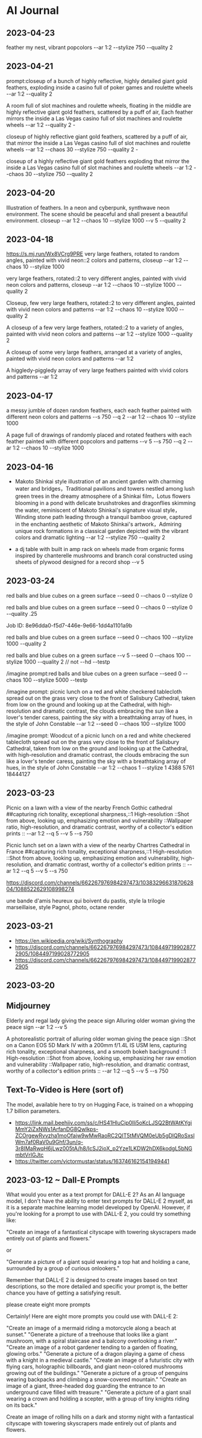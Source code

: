 # AI Journal

## 2023-04-23

feather my nest, vibrant popcolors --ar 1:2 --stylize 750 --quality 2

## 2023-04-21

prompt:closeup of a bunch of highly reflective, highly detailed giant gold feathers, exploding inside a casino full of poker games and roulette wheels --ar 1:2 --quality 2

A room full of slot machines and roulette wheels, floating in the middle are highly reflective giant gold feathers, scattered by a puff of air, Each feather mirrors the inside a Las Vegas casino full of slot machines and roulette wheels --ar 1:2 --quality 2 -


closeup of highly reflective giant gold feathers, scattered by a puff of air, that mirror the inside a Las Vegas casino full of slot machines and roulette wheels --ar 1:2 --chaos 30 --stylize 750 --quality 2 -

closeup of a highly reflective giant gold feathers exploding that mirror the inside a Las Vegas casino full of slot machines and roulette wheels --ar 1:2 --chaos 30 --stylize 750 --quality 2
## 2023-04-20

Illustration of feathers. In a neon and cyberpunk, synthwave neon environment. The scene should be peaceful and shall present a beautiful environment. closeup --ar 1:2 --chaos 10 --stylize 1000 --v 5 --quality 2

## 2023-04-18

https://s.mj.run/Wx8VCrg9PRE very large feathers, rotated to random angles, painted with vivid neon::2 colors and patterns, closeup --ar 1:2 --chaos 10 --stylize 1000


very large feathers, rotated::2 to very different angles, painted with vivid neon colors and patterns, closeup --ar 1:2 --chaos 10 --stylize 1000 --quality 2

Closeup, few very large feathers, rotated::2 to very different angles, painted with vivid neon colors and patterns --ar 1:2 --chaos 10 --stylize 1000 --quality 2


A closeup of a few very large feathers, rotated::2 to a variety of angles, painted with vivid neon colors and patterns --ar 1:2 --stylize 1000 --quality 2

A closeup of some very large feathers, arranged at a variety of angles, painted with vivid neon colors and patterns --ar 1:2

A higgledy-piggledy array of very large feathers painted with vivid colors and patterns --ar 1:2


## 2023-04-17

a messy jumble of dozen random feathers, each each feather painted with different neon colors and patterns --s 750 --q 2 --ar 1:2 --chaos 10 --stylize 1000

A page full of drawings of randomly placed and rotated feathers with each feather painted with different popcolors and patterns --v 5 --s 750 --q 2 --ar 1:2 --chaos 10 --stylize 1000

## 2023-04-16

* Makoto Shinkai style illustration of an ancient garden with charming water and bridges，Traditional pavilions and towers nestled among lush green trees in the dreamy atmosphere of a Shinkai film，Lotus flowers blooming in a pond with delicate brushstrokes and dragonflies skimming the water, reminiscent of Makoto Shinkai's signature visual style，Winding stone path leading through a tranquil bamboo grove, captured in the enchanting aesthetic of Makoto Shinkai's artwork，Admiring unique rock formations in a classical garden depicted with the vibrant colors and dramatic lighting --ar 1:2 --stylize 750 --quality 2

* a dj table with built in amp rack on wheels made from organic forms inspired by chanterelle mushrooms and branch coral constructed using sheets of plywood designed for a record shop --v 5


## 2023-03-24

red balls and blue cubes on a green surface --seed 0 --chaos 0 --stylize 0

red balls and blue cubes on a green surface --seed 0 --chaos 0 --stylize 0 --quality .25

Job ID: 8e96dda0-f5d7-446e-9e66-1dd4a1101a9b

red balls and blue cubes on a green surface --seed 0 --chaos 100 --stylize 1000 --quality 2

red balls and blue cubes on a green surface --v 5 --seed 0 --chaos 100 --stylize 1000 --quality 2 // not  --hd --testp

/imagine prompt:red balls and blue cubes on a green surface  --seed 0 --chaos 100 --stylize 5000 --testp

/imagine prompt: picnic lunch on a red and white checkered tablecloth spread out on the grass very close to the front of Salisbury Cathedral, taken from low on the ground and looking up at the Cathedral, with high-resolution and dramatic contrast, the clouds embracing the sun like a lover's tender caress, painting the sky with a breathtaking array of hues, in the style of John Constable --ar 1:2 --seed 0 --chaos 100 --stylize 1000

/imagine prompt: Woodcut of a picnic lunch on a red and white checkered tablecloth spread out on the grass very close to the front of Salisbury Cathedral, taken from low on the ground and looking up at the Cathedral, with high-resolution and dramatic contrast, the clouds embracing the sun like a lover's tender caress, painting the sky with a breathtaking array of hues, in the style of John Constable --ar 1:2 --chaos 1 --stylize 1
4388 5761 18444127

## 2023-03-23

Picnic on a lawn with a view of the nearby French Gothic cathedral ##capturing rich tonality, exceptional sharpness,::1 High-resolution ::Shot from above, looking up, emphasizing emotion and vulnerability ::Wallpaper ratio, high-resolution, and dramatic contrast, worthy of a collector's edition prints :: --ar 1:2 --q 5 --v 5 --s 750

Picnic lunch set on a lawn with a view of the nearby Chartres Cathedral in France ##capturing rich tonality, exceptional sharpness,::1 High-resolution ::Shot from above, looking up, emphasizing emotion and vulnerability, high-resolution, and dramatic contrast, worthy of a collector's edition prints :: --ar 1:2 --q 5 --v 5 --s 750

https://discord.com/channels/662267976984297473/1038329663187062804/1088522629108998274


une bande d'amis heureux qui boivent du pastis, style la trilogie marseillaise, style Pagnol, photo, octane render


## 2023-03-21

* https://en.wikipedia.org/wiki/Synthography
* https://discord.com/channels/662267976984297473/1084497199028772905/1084497199028772905
* https://discord.com/channels/662267976984297473/1084497199028772905

## 2023-03-20

## Midjourney

Elderly and regal lady giving the peace sign
Alluring older woman giving the peace sign --ar 1:2 --v 5

A photorealistic portrait of alluring older woman giving the peace sign  ::Shot on a Canon EOS 5D Mark IV with a 200mm f/1.4L IS USM lens, capturing rich tonality, exceptional sharpness, and a smooth bokeh background ::1 High-resolution ::Shot from above, looking up, emphasizing her raw emotion and vulnerability ::Wallpaper ratio, high-resolution, and dramatic contrast, worthy of a collector's edition prints :: --ar 1:2 --q 5 --v 5 --s 750

## Text-To-Video is Here (sort of)

The model, available here to try on Hugging Face, is trained on a whopping 1.7 billion parameters.
* https://link.mail.beehiiv.com/ss/c/HS41HluCip0lli5oKcLJSQ2BtWAtKYgiMmY2iZxNWs1ArfanDG8QwIkps-ZCOrgewRvvzha1moOfajw9wMwRaoRC2QIT5tMVQM0eUb5gDlQRoSxslWm7af0RaV0u9Ghf/3un/q-3r8IMaRwqH6jLwz005tA/h8/IcSJ2ioX_p2Yze1LKDW2hDX6kodgL5bNGmbtVrIGJtc
* https://twitter.com/victormustar/status/1637461621541949441


## 2023-03-12 ~ Dall-E Prompts

What would you enter as a text prompt for DALL-E 2?
As an AI language model, I don't have the ability to enter text prompts for DALL-E 2 myself, as it is a separate machine learning model developed by OpenAI. However, if you're looking for a prompt to use with DALL-E 2, you could try something like:

"Create an image of a fantastical cityscape with towering skyscrapers made entirely out of plants and flowers."

or

"Generate a picture of a giant squid wearing a top hat and holding a cane, surrounded by a group of curious onlookers."

Remember that DALL-E 2 is designed to create images based on text descriptions, so the more detailed and specific your prompt is, the better chance you have of getting a satisfying result.

please create eight more prompts

Certainly! Here are eight more prompts you could use with DALL-E 2:

"Create an image of a mermaid riding a motorcycle along a beach at sunset."
"Generate a picture of a treehouse that looks like a giant mushroom, with a spiral staircase and a balcony overlooking a river."
"Create an image of a robot gardener tending to a garden of floating, glowing orbs."
"Generate a picture of a dragon playing a game of chess with a knight in a medieval castle."
"Create an image of a futuristic city with flying cars, holographic billboards, and giant neon-colored mushrooms growing out of the buildings."
"Generate a picture of a group of penguins wearing backpacks and climbing a snow-covered mountain."
"Create an image of a giant, three-headed dog guarding the entrance to an underground cave filled with treasure."
"Generate a picture of a giant snail wearing a crown and holding a scepter, with a group of tiny knights riding on its back."

Create an image of rolling hills on a dark and stormy night with a fantastical cityscape with towering skyscrapers made entirely out of plants and flowers.
